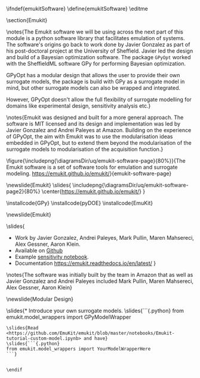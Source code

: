 \ifndef{emukitSoftware}
\define{emukitSoftware}
\editme

\section{Emukit}

\notes{The Emukit software we will be using across the next part of this module is a python software library that facilitates emulation of systems. The software's origins go back to work done by Javier Gonzalez as part of his post-doctoral project at the University of Sheffield. Javier led the design and build of a Bayesian optimization software. The package `GPyOpt` worked with the SheffieldML software GPy for performing Bayesian optimization. 

GPyOpt has a modular design that allows the user to provide their own surrogate models, the package is build with GPy as a surrogate model in mind, but other surrogate models can also be wrapped and integrated. 

However, GPyOpt doesn't allow the full flexibility of surrogate modelling for domains like experimental design, sensitivity analysis etc.}

\notes{Emukit was designed and built for a more general approach. The software is MIT licensed and its design and implementation was led by Javier Gonzalez and Andrei Paleyes at Amazon. Building on the experience of GPyOpt, the aim with Emukit was to use the modularisation ideas embedded in GPyOpt, but to extend them beyond the modularisation of the surrogate models to modularisation of the acquisition function.}

\figure{\includepng{\diagramsDir/uq/emukit-software-page}{80%}}{The Emukit software is a set of software tools for emulation and surrogate modeling. <https://emukit.github.io/emukit/>}{emukit-software-page}

\newslide{Emukit}
\slides{
\includepng{\diagramsDir/uq/emukit-software-page2}{80%}
\center{<https://emukit.github.io/emukit/>}
}

\installcode{GPy}
\installcode{pyDOE}
\installcode{EmuKit}

\newslide{Emukit}

\slides{
* Work by Javier Gonzalez, Andrei Paleyes, Mark Pullin, Maren Mahsereci, Alex Gessner, Aaron Klein.
* Available on [Github](https://github.com/EmuKit/emukit)
* Example [sensitivity notebook](https://github.com/EmuKit/emukit/blob/develop/notebooks/Emukit-sensitivity-montecarlo.ipynb).
* Documentation <https://emukit.readthedocs.io/en/latest/>
}

\notes{The software was initially built by the team in Amazon that as well as Javier Gonzalez and Andrei Paleyes included Mark Pullin, Maren Mahsereci, Alex Gessner, Aaron Klein}

\newslide{Modular Design}

\slides{* Introduce your own surrogate models.
\slides{```{.python}
from emukit.model_wrappers import GPyModelWrapper
```}
\slides{Read <https://github.com/EmuKit/emukit/blob/master/notebooks/Emukit-tutorial-custom-model.ipynb> and have}
\slides{```{.python}
from emukit.model_wrappers import YourModelWrapperHere
```}


\endif
